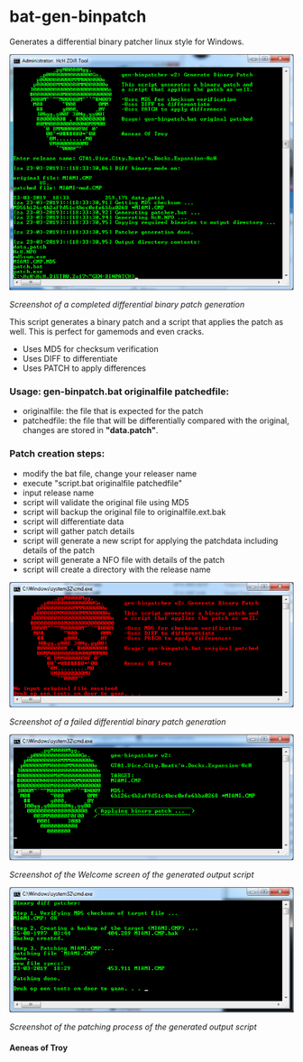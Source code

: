 # bat-gen-binpatch
Generates a differential binary patcher linux style for Windows.

![alt text](https://github.com/aeneasoftroy/bat-gen-binpatch/blob/master/gen-binpatcher_v2_diff_ok.png)

*Screenshot of a completed differential binary patch generation*

This script generates a binary patch and a script that applies the patch as well. This is perfect for gamemods and even cracks.

* Uses MD5 for checksum verification
* Uses DIFF to differentiate
* Uses PATCH to apply differences

### Usage: gen-binpatch.bat originalfile patchedfile:
* originalfile: the file that is expected for the patch
* patchedfile: the file that will be differentially compared with the original, changes are stored in **"data.patch"**.

### Patch creation steps:
* modify the bat file, change your releaser name
* execute "script.bat originalfile patchedfile"
* input release name
* script will validate the original file using MD5
* script will backup the original file to originalfile.ext.bak
* script will differentiate data
* script will gather patch details
* script will generate a new script for applying the patchdata including details of the patch
* script will generate a NFO file with details of the patch
* script will create a directory with the release name

![alt text](https://github.com/aeneasoftroy/bat-gen-binpatch/blob/master/gen-binpatcher_v2_diff_error.png)

*Screenshot of a failed differential binary patch generation*

![alt text](https://github.com/aeneasoftroy/bat-gen-binpatch/blob/master/gen-binpatcher_v2_apply_screen01.png)

*Screenshot of the Welcome screen of the generated output script*

![alt text](https://github.com/aeneasoftroy/bat-gen-binpatch/blob/master/gen-binpatcher_v2_apply_screen02.png)

*Screenshot of the patching process of the generated output script*

#### Aeneas of Troy
